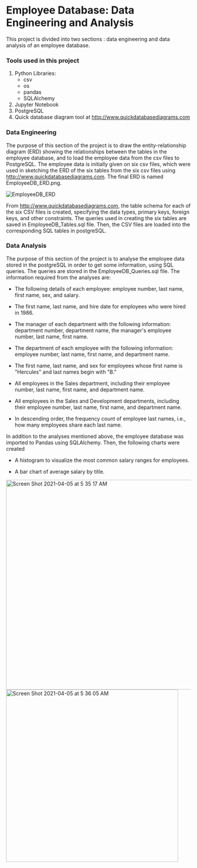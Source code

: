 # Employee Database: Data Engineering and Analysis
This project is divided into two sections : data engineering and data analysis of an employee database.

### Tools used in this project
1.  Python Libraries:
    - csv
    - os
    - pandas
    - SQLAlchemy
2.  Jupyter Notebook
3.  PostgreSQL
4.  Quick database diagram tool at http://www.quickdatabasediagrams.com

### Data Engineering
The purpose of this section of the project is to draw the entity-relationship diagram (ERD) showing the relationships between the tables in the employee database, and to load the employee data from the csv files to PostgreSQL. The employee data is initially given on six csv files, which were used in sketching the ERD of the six tables from the six csv files using http://www.quickdatabasediagrams.com. The final ERD is named EmployeeDB_ERD.png.



![EmployeeDB_ERD](https://user-images.githubusercontent.com/71471355/113506818-3c5bf780-9504-11eb-886c-351906c611b6.png)

From http://www.quickdatabasediagrams.com, the table schema for each of the six CSV files is created, specifying the data types, primary keys, foreign keys, and other constraints. The queries used in creating the six tables are saved in EmployeeDB_Tables.sql file. Then, the CSV files are loaded into the corresponding SQL tables in postgreSQL. 


### Data Analysis
The purpose of this section of the project is to analyse the employee data stored in the postgreSQL in order to get some information, using SQL queries. The queries are stored in the EmployeeDB_Queries.sql file. The information required from the analyses are:

* The following details of each employee: employee number, last name, first name, sex, and salary.

* The first name, last name, and hire date for employees who were hired in 1986.


* The manager of each department with the following information: department number, department name, the manager's employee number, last name, first name.


* The department of each employee with the following information: employee number, last name, first name, and department name.


* The first name, last name, and sex for employees whose first name is "Hercules" and last names begin with "B."


* All employees in the Sales department, including their employee number, last name, first name, and department name.


* All employees in the Sales and Development departments, including their employee number, last name, first name, and department name.


* In descending order, the frequency count of employee last names, i.e., how many employees share each last name.


In addition to the analyses mentioned above, the employee database was imported to Pandas using SQLAlchemy. Then, the following charts were created

* A histogram to visualize the most common salary ranges for employees.

* A bar chart of average salary by title.

<img width="570" alt="Screen Shot 2021-04-05 at 5 35 17 AM" src="https://user-images.githubusercontent.com/71471355/113507462-d83b3280-9507-11eb-8870-ebee5c93e8e1.png">
<img width="469" alt="Screen Shot 2021-04-05 at 5 36 05 AM" src="https://user-images.githubusercontent.com/71471355/113507463-d96c5f80-9507-11eb-9704-44e76ba16c5a.png">



